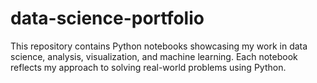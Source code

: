 # data-science-portfolio
This repository contains Python notebooks showcasing my work in data science, analysis, visualization, and machine learning. Each notebook reflects my approach to solving real-world problems using Python.
